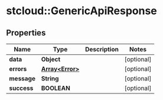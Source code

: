 # stcloud::GenericApiResponse

## Properties
| Name        | Type                               | Description | Notes      |
| ----------- | ---------------------------------- | ----------- | ---------- |
| **data**    | **Object**                         |             | [optional] |
| **errors**  | [**Array&lt;Error&gt;**](Error.md) |             | [optional] |
| **message** | **String**                         |             | [optional] |
| **success** | **BOOLEAN**                        |             | [optional] |
